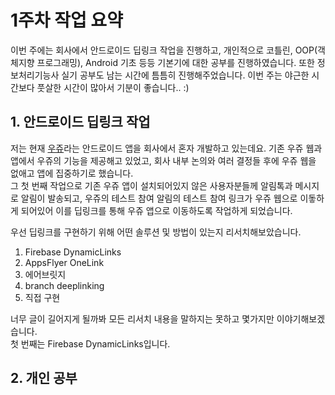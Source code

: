 # 1주차 작업 요약
이번 주에는 회사에서 안드로이드 딥링크 작업을 진행하고, 개인적으로 코틀린, OOP(객체지향 프로그래밍), Android 기초 등등 기본기에 대한 공부를 진행하였습니다. 또한 정보처리기능사 실기 공부도 남는 시간에 틈틈히 진행해주었습니다.
이번 주는 야근한 시간보다 풋살한 시간이 많아서 기분이 좋습니다.. :)

## 1. 안드로이드 딥링크 작업
저는 현재 [우쥬](https://play.google.com/store/apps/details?id=io.dbdlab.wouldyoutest&hl=ko)라는 안드로이드 앱을 회사에서 혼자 개발하고 있는데요. 기존 우쥬 웹과 앱에서 우쥬의 기능을 제공해고 있었고, 회사 내부 논의와 여러 결정들 후에 우쥬 웹을 없애고 앱에 집중하기로 했습니다.
<br/>그 첫 번째 작업으로 기존 우쥬 앱이 설치되어있지 않은 사용자분들께 알림톡과 메시지로 알림이 발송되고, 우쥬의 테스트 참여 알림의 테스트 참여 링크가 우쥬 웹으로 이돟하게 되어있어 이를 딥링크를 통해 우쥬 앱으로 이동하도록 작업하게 되었습니다.

우선 딥링크를 구현하기 위해 어떤 솔루션 및 방법이 있는지 리서치해보았습니다.
1. Firebase DynamicLinks
2. AppsFlyer OneLink
3. 에어브릿지
4. branch deeplinking
5. 직접 구현

너무 글이 길어지게 될까봐 모든 리서치 내용을 말하지는 못하고 몇가지만 이야기해보겠습니다.<br/>
첫 번째는 Firebase DynamicLinks입니다.


## 2. 개인 공부

